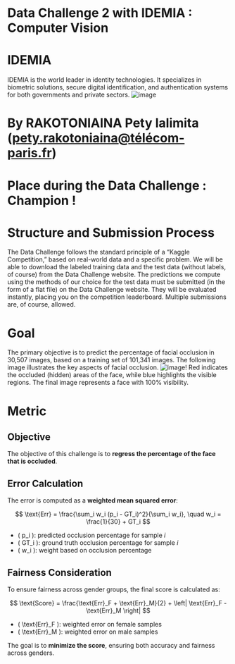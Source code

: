 # Data Challenge 2 with IDEMIA : Computer Vision

# IDEMIA 
IDEMIA is the world leader in identity technologies. It specializes in biometric solutions, secure digital identification, and authentication systems for both governments and private sectors.
![image](https://github.com/user-attachments/assets/30139190-db91-4098-97f9-105a12159ca4)

# By RAKOTONIAINA Pety Ialimita (pety.rakotoniaina@télécom-paris.fr)

# Place during the Data Challenge : Champion ! 

# Structure and Submission Process
The Data Challenge follows the standard principle of a “Kaggle Competition,” based on real-world data and a specific problem. We will be able to download the labeled training data and the test data (without labels, of course) from the Data Challenge website. The predictions we compute using the methods of our choice for the test data must be submitted (in the form of a flat file) on the Data Challenge website. They will be evaluated instantly, placing you on the competition leaderboard. Multiple submissions are, of course, allowed.

# Goal
The primary objective is to predict the percentage of facial occlusion in 30,507 images, based on a training set of 101,341 images. The following image illustrates the key aspects of facial occlusion.
![image](https://github.com/user-attachments/assets/998844b2-c83d-479a-9834-51ec9970d685)!
Red indicates the occluded (hidden) areas of the face, while blue highlights the visible regions. The final image represents a face with 100% visibility.

# Metric
## Objective  
The objective of this challenge is to **regress the percentage of the face that is occluded**.

## Error Calculation
The error is computed as a **weighted mean squared error**:

$$
\text{Err} = \frac{\sum_i w_i (p_i - GT_i)^2}{\sum_i w_i}, \quad w_i = \frac{1}{30} + GT_i
$$

- \( p_i \): predicted occlusion percentage for sample *i*
- \( GT_i \): ground truth occlusion percentage for sample *i*
- \( w_i \): weight based on occlusion percentage

## Fairness Consideration

To ensure fairness across gender groups, the final score is calculated as:

$$
\text{Score} = \frac{\text{Err}_F + \text{Err}_M}{2} + \left| \text{Err}_F - \text{Err}_M \right|
$$

- \( \text{Err}_F \): weighted error on female samples
- \( \text{Err}_M \): weighted error on male samples

The goal is to **minimize the score**, ensuring both accuracy and fairness across genders.
